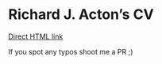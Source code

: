
<!-- README.md is generated from README.Rmd. Please edit that file -->

# Richard J. Acton’s CV

<!-- badges: start -->

<!-- badges: end -->

[Direct HTML
link](https://richardjacton.github.io/CV/RichardJActon_CV.html)

If you spot any typos shoot me a PR ;)
